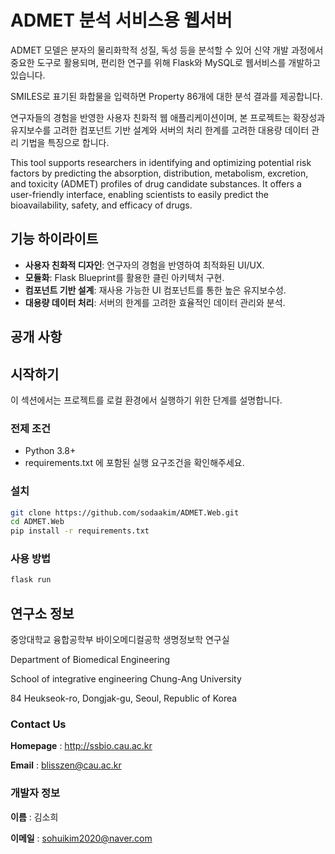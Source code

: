 # ADMET 분석 서비스용 웹서버


ADMET 모델은 분자의 물리화학적 성질, 독성 등을 분석할 수 있어 신약 개발 과정에서 중요한 도구로 활용되며, 편리한 연구를 위해 Flask와 MySQL로 웹서비스를 개발하고 있습니다.

SMILES로 표기된 화합물을 입력하면 Property 86개에 대한 분석 결과를 제공합니다.

연구자들의 경험을 반영한 사용자 친화적 웹 애플리케이션이며, 본 프로젝트는 확장성과 유지보수를 고려한 컴포넌트 기반 설계와 서버의 처리 한계를 고려한 대용량 데이터 관리 기법을 특징으로 합니다.

This tool supports researchers in identifying and optimizing potential risk factors by predicting the absorption, distribution, metabolism, excretion, and toxicity (ADMET) profiles of drug candidate substances. It offers a user-friendly interface, enabling scientists to easily predict the bioavailability, safety, and efficacy of drugs.

## 기능 하이라이트
- **사용자 친화적 디자인**: 연구자의 경험을 반영하여 최적화된 UI/UX.
- **모듈화**: Flask Blueprint를 활용한 클린 아키텍처 구현.
- **컴포넌트 기반 설계**: 재사용 가능한 UI 컴포넌트를 통한 높은 유지보수성.
- **대용량 데이터 처리**: 서버의 한계를 고려한 효율적인 데이터 관리와 분석.

## 공개 사항


## 시작하기
이 섹션에서는 프로젝트를 로컬 환경에서 실행하기 위한 단계를 설명합니다.

### 전제 조건
- Python 3.8+
- requirements.txt 에 포함된 실행 요구조건을 확인해주세요.

### 설치
```bash
git clone https://github.com/sodaakim/ADMET.Web.git
cd ADMET.Web
pip install -r requirements.txt
```

### 사용 방법
```bash
flask run
```

## 연구소 정보
중앙대학교 융합공학부 바이오메디컬공학 생명정보학 연구실

Department of Biomedical Engineering

School of integrative engineering Chung-Ang University

84 Heukseok-ro, Dongjak-gu, Seoul, Republic of Korea

### Contact Us

**Homepage** : http://ssbio.cau.ac.kr

**Email** : blisszen@cau.ac.kr

### 개발자 정보
**이름** : 김소희

**이메일** : sohuikim2020@naver.com

